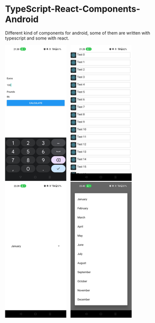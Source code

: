 # TypeScript-React-Components-Android
 Different kind of components for android, some of them are written with typescript and some with react.


<div>
    <img src="ValuuttaMuuunnin/DemoApp.jpg" alt="ValuuttaMuunnin Component 1" width="200" style="margin-right: 10px;" />
    <img src="ScrollView/ScrollView.jpg" alt="ScrollView Component" width="200" style="margin-right: 10px;" />
    <img src="AndroidPicker-Months/AndroidPicker.jpg" alt="MapBing Component 2" width="200" style="margin-right: 10px;" />
    <img src="AndroidPicker-Months/AndroidPicker(2).jpg" alt="MapBing Component 2" width="200"/>
</div>

